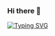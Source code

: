 ### Hi there 👋


<!--👉👉 Visit My <a href="http://106.14.156.67:9999/">Personal Website </a> 👈👈 -->

<!--
**CindyCindy424/CindyCindy424** is a ✨ _special_ ✨ repository because its `README.md` (this file) appears on your GitHub profile.

Here are some ideas to get you started:

- 🔭 I’m currently working on ...
- 🌱 I’m currently learning ...
- 👯 I’m looking to collaborate on ...
- 🤔 I’m looking for help with ...
- 💬 Ask me about ...
- 📫 How to reach me: ...
- 😄 Pronouns: ...
- ⚡ Fun fact: ...
-->

<a href="https://git.io/typing-svg"><img src="https://readme-typing-svg.demolab.com?font=Rubik+Spray+Paint&pause=1000&width=435&lines=Hello+World!++This+is+Cindy+speaking+%3A)" alt="Typing SVG" /></a>

<!-- [![Anurag's GitHub stats](https://github-readme-stats.vercel.app/api?username=CindyCindy424)](https://github.com/anuraghazra/github-readme-stats) -->
